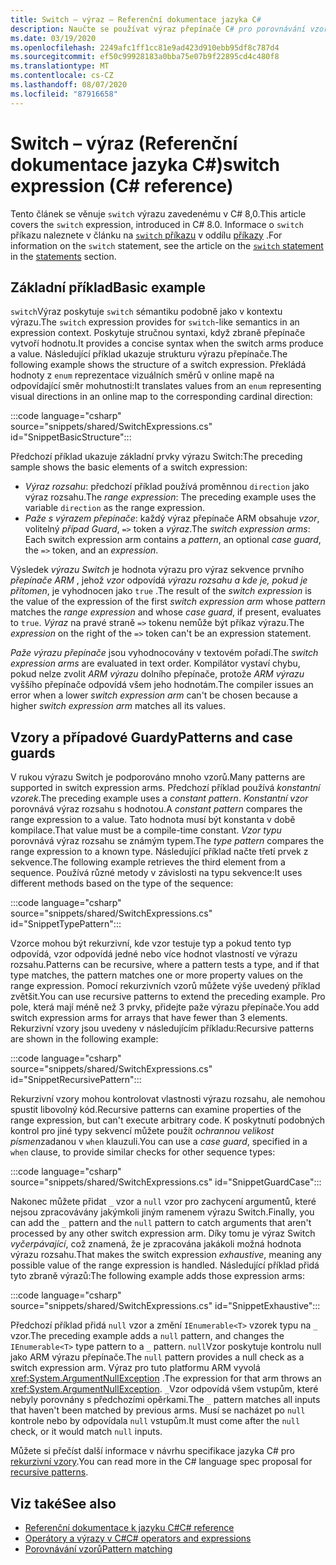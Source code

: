 ```yaml
---
title: Switch – výraz – Referenční dokumentace jazyka C#
description: Naučte se používat výraz přepínače C# pro porovnávání vzorů a jiné introspekce dat.
ms.date: 03/19/2020
ms.openlocfilehash: 2249afc1ff1cc81e9ad423d910ebb95df8c787d4
ms.sourcegitcommit: ef50c99928183a0bba75e07b9f22895cd4c480f8
ms.translationtype: MT
ms.contentlocale: cs-CZ
ms.lasthandoff: 08/07/2020
ms.locfileid: "87916658"
---
```

# <a name="switch-expression-c-reference"></a><span data-ttu-id="37adb-103">Switch – výraz (Referenční dokumentace jazyka C#)</span><span class="sxs-lookup"><span data-stu-id="37adb-103">switch expression (C# reference)</span></span>

<span data-ttu-id="37adb-104">Tento článek se věnuje `switch` výrazu zavedenému v C# 8,0.</span><span class="sxs-lookup"><span data-stu-id="37adb-104">This article covers the `switch` expression, introduced in C# 8.0.</span></span> <span data-ttu-id="37adb-105">Informace o `switch` příkazu naleznete v článku na [ `switch` příkazu](../keywords/switch.md) v oddílu [příkazy](../keywords/index.md) .</span><span class="sxs-lookup"><span data-stu-id="37adb-105">For information on the `switch` statement, see the article on the [`switch` statement](../keywords/switch.md) in the [statements](../keywords/index.md) section.</span></span>

## <a name="basic-example"></a><span data-ttu-id="37adb-106">Základní příklad</span><span class="sxs-lookup"><span data-stu-id="37adb-106">Basic example</span></span>

<span data-ttu-id="37adb-107">`switch`Výraz poskytuje `switch` sémantiku podobně jako v kontextu výrazu.</span><span class="sxs-lookup"><span data-stu-id="37adb-107">The `switch` expression provides for `switch`-like semantics in an expression context.</span></span> <span data-ttu-id="37adb-108">Poskytuje stručnou syntaxi, když zbraně přepínače vytvoří hodnotu.</span><span class="sxs-lookup"><span data-stu-id="37adb-108">It provides a concise syntax when the switch arms produce a value.</span></span> <span data-ttu-id="37adb-109">Následující příklad ukazuje strukturu výrazu přepínače.</span><span class="sxs-lookup"><span data-stu-id="37adb-109">The following example shows the structure of a switch expression.</span></span> <span data-ttu-id="37adb-110">Překládá hodnoty z `enum` reprezentace vizuálních směrů v online mapě na odpovídající směr mohutnosti:</span><span class="sxs-lookup"><span data-stu-id="37adb-110">It translates values from an `enum` representing visual directions in an online map to the corresponding cardinal direction:</span></span>

:::code language="csharp" source="snippets/shared/SwitchExpressions.cs" id="SnippetBasicStructure":::

<span data-ttu-id="37adb-111">Předchozí příklad ukazuje základní prvky výrazu Switch:</span><span class="sxs-lookup"><span data-stu-id="37adb-111">The preceding sample shows the basic elements of a switch expression:</span></span>

- <span data-ttu-id="37adb-112">*Výraz rozsahu*: předchozí příklad používá proměnnou `direction` jako výraz rozsahu.</span><span class="sxs-lookup"><span data-stu-id="37adb-112">The *range expression*: The preceding example uses the variable `direction` as the range expression.</span></span>
- <span data-ttu-id="37adb-113">*Paže s výrazem přepínače*: každý výraz přepínače ARM obsahuje *vzor*, volitelný *případ Guard*, `=>` token a *výraz*.</span><span class="sxs-lookup"><span data-stu-id="37adb-113">The *switch expression arms*: Each switch expression arm contains a *pattern*, an optional *case guard*, the `=>` token, and an *expression*.</span></span>

<span data-ttu-id="37adb-114">Výsledek *výrazu Switch* je hodnota výrazu pro výraz sekvence prvního *přepínače ARM* , jehož *vzor* odpovídá *výrazu rozsahu* *a kde je, pokud je přítomen*, je vyhodnocen jako `true` .</span><span class="sxs-lookup"><span data-stu-id="37adb-114">The result of the *switch expression* is the value of the expression of the first *switch expression arm* whose *pattern* matches the *range expression* and whose *case guard*, if present, evaluates to `true`.</span></span> <span data-ttu-id="37adb-115">*Výraz* na pravé straně `=>` tokenu nemůže být příkaz výrazu.</span><span class="sxs-lookup"><span data-stu-id="37adb-115">The *expression* on the right of the `=>` token can't be an expression statement.</span></span>

<span data-ttu-id="37adb-116">*Paže výrazu přepínače* jsou vyhodnocovány v textovém pořadí.</span><span class="sxs-lookup"><span data-stu-id="37adb-116">The *switch expression arms* are evaluated in text order.</span></span> <span data-ttu-id="37adb-117">Kompilátor vystaví chybu, pokud nelze zvolit *ARM výrazu* dolního přepínače, protože *ARM výrazu* vyššího přepínače odpovídá všem jeho hodnotám.</span><span class="sxs-lookup"><span data-stu-id="37adb-117">The compiler issues an error when a lower *switch expression arm* can't be chosen because a higher *switch expression arm* matches all its values.</span></span>

## <a name="patterns-and-case-guards"></a><span data-ttu-id="37adb-118">Vzory a případové Guardy</span><span class="sxs-lookup"><span data-stu-id="37adb-118">Patterns and case guards</span></span>

<span data-ttu-id="37adb-119">V rukou výrazu Switch je podporováno mnoho vzorů.</span><span class="sxs-lookup"><span data-stu-id="37adb-119">Many patterns are supported in switch expression arms.</span></span> <span data-ttu-id="37adb-120">Předchozí příklad používá *konstantní vzorek*.</span><span class="sxs-lookup"><span data-stu-id="37adb-120">The preceding example uses a *constant pattern*.</span></span> <span data-ttu-id="37adb-121">*Konstantní vzor* porovnává výraz rozsahu s hodnotou.</span><span class="sxs-lookup"><span data-stu-id="37adb-121">A *constant pattern* compares the range expression to a value.</span></span> <span data-ttu-id="37adb-122">Tato hodnota musí být konstanta v době kompilace.</span><span class="sxs-lookup"><span data-stu-id="37adb-122">That value must be a compile-time constant.</span></span> <span data-ttu-id="37adb-123">*Vzor typu* porovnává výraz rozsahu se známým typem.</span><span class="sxs-lookup"><span data-stu-id="37adb-123">The *type pattern* compares the range expression to a known type.</span></span> <span data-ttu-id="37adb-124">Následující příklad načte třetí prvek z sekvence.</span><span class="sxs-lookup"><span data-stu-id="37adb-124">The following example retrieves the third element from a sequence.</span></span> <span data-ttu-id="37adb-125">Používá různé metody v závislosti na typu sekvence:</span><span class="sxs-lookup"><span data-stu-id="37adb-125">It uses different methods based on the type of the sequence:</span></span>

:::code language="csharp" source="snippets/shared/SwitchExpressions.cs" id="SnippetTypePattern":::

<span data-ttu-id="37adb-126">Vzorce mohou být rekurzivní, kde vzor testuje typ a pokud tento typ odpovídá, vzor odpovídá jedné nebo více hodnot vlastností ve výrazu rozsahu.</span><span class="sxs-lookup"><span data-stu-id="37adb-126">Patterns can be recursive, where a pattern tests a type, and if that type matches, the pattern matches one or more property values on the range expression.</span></span> <span data-ttu-id="37adb-127">Pomocí rekurzivních vzorů můžete výše uvedený příklad zvětšit.</span><span class="sxs-lookup"><span data-stu-id="37adb-127">You can use recursive patterns to extend the preceding example.</span></span> <span data-ttu-id="37adb-128">Pro pole, která mají méně než 3 prvky, přidejte paže výrazu přepínače.</span><span class="sxs-lookup"><span data-stu-id="37adb-128">You add switch expression arms for arrays that have fewer than 3 elements.</span></span> <span data-ttu-id="37adb-129">Rekurzivní vzory jsou uvedeny v následujícím příkladu:</span><span class="sxs-lookup"><span data-stu-id="37adb-129">Recursive patterns are shown in the following example:</span></span>

:::code language="csharp" source="snippets/shared/SwitchExpressions.cs" id="SnippetRecursivePattern":::

<span data-ttu-id="37adb-130">Rekurzivní vzory mohou kontrolovat vlastnosti výrazu rozsahu, ale nemohou spustit libovolný kód.</span><span class="sxs-lookup"><span data-stu-id="37adb-130">Recursive patterns can examine properties of the range expression, but can't execute arbitrary code.</span></span> <span data-ttu-id="37adb-131">K poskytnutí podobných kontrol pro jiné typy sekvencí můžete použít *ochrannou velikost písmen*zadanou v `when` klauzuli.</span><span class="sxs-lookup"><span data-stu-id="37adb-131">You can use a *case guard*, specified in a `when` clause, to provide similar checks for other sequence types:</span></span>

:::code language="csharp" source="snippets/shared/SwitchExpressions.cs" id="SnippetGuardCase":::

<span data-ttu-id="37adb-132">Nakonec můžete přidat `_` vzor a `null` vzor pro zachycení argumentů, které nejsou zpracovávány jakýmkoli jiným ramenem výrazu Switch.</span><span class="sxs-lookup"><span data-stu-id="37adb-132">Finally, you can add the `_` pattern and the `null` pattern to catch arguments that aren't processed by any other switch expression arm.</span></span> <span data-ttu-id="37adb-133">Díky tomu je výraz Switch *vyčerpávající*, což znamená, že je zpracována jakákoli možná hodnota výrazu rozsahu.</span><span class="sxs-lookup"><span data-stu-id="37adb-133">That makes the switch expression *exhaustive*, meaning any possible value of the range expression is handled.</span></span> <span data-ttu-id="37adb-134">Následující příklad přidá tyto zbraně výrazů:</span><span class="sxs-lookup"><span data-stu-id="37adb-134">The following example adds those expression arms:</span></span>

:::code language="csharp" source="snippets/shared/SwitchExpressions.cs" id="SnippetExhaustive":::

<span data-ttu-id="37adb-135">Předchozí příklad přidá `null` vzor a změní `IEnumerable<T>` vzorek typu na `_` vzor.</span><span class="sxs-lookup"><span data-stu-id="37adb-135">The preceding example adds a `null` pattern, and changes the `IEnumerable<T>` type pattern to a `_` pattern.</span></span> <span data-ttu-id="37adb-136">`null`Vzor poskytuje kontrolu null jako ARM výrazu přepínače.</span><span class="sxs-lookup"><span data-stu-id="37adb-136">The `null` pattern provides a null check as a switch expression arm.</span></span> <span data-ttu-id="37adb-137">Výraz pro tuto platformu ARM vyvolá <xref:System.ArgumentNullException> .</span><span class="sxs-lookup"><span data-stu-id="37adb-137">The expression for that arm throws an <xref:System.ArgumentNullException>.</span></span> <span data-ttu-id="37adb-138">`_`Vzor odpovídá všem vstupům, které nebyly porovnány s předchozími opěrkami.</span><span class="sxs-lookup"><span data-stu-id="37adb-138">The `_` pattern matches all inputs that haven't been matched by previous arms.</span></span> <span data-ttu-id="37adb-139">Musí se nacházet po `null` kontrole nebo by odpovídala `null` vstupům.</span><span class="sxs-lookup"><span data-stu-id="37adb-139">It must come after the `null` check, or it would match `null` inputs.</span></span>

<span data-ttu-id="37adb-140">Můžete si přečíst další informace v návrhu specifikace jazyka C# pro [rekurzivní vzory](~/_csharplang/proposals/csharp-8.0/patterns.md#switch-expression).</span><span class="sxs-lookup"><span data-stu-id="37adb-140">You can read more in the C# language spec proposal for [recursive patterns](~/_csharplang/proposals/csharp-8.0/patterns.md#switch-expression).</span></span>

## <a name="see-also"></a><span data-ttu-id="37adb-141">Viz také</span><span class="sxs-lookup"><span data-stu-id="37adb-141">See also</span></span>

- [<span data-ttu-id="37adb-142">Referenční dokumentace k jazyku C#</span><span class="sxs-lookup"><span data-stu-id="37adb-142">C# reference</span></span>](../index.md)
- [<span data-ttu-id="37adb-143">Operátory a výrazy v C#</span><span class="sxs-lookup"><span data-stu-id="37adb-143">C# operators and expressions</span></span>](index.md)
- [<span data-ttu-id="37adb-144">Porovnávání vzorů</span><span class="sxs-lookup"><span data-stu-id="37adb-144">Pattern matching</span></span>](../../pattern-matching.md)
